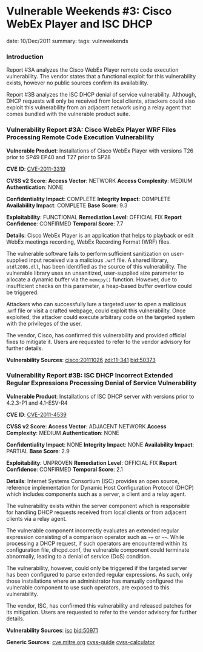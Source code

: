Vulnerable Weekends #3: Cisco WebEx Player and ISC DHCP
=======================================================
date: 10/Dec/2011
summary:
tags: vulnweekends

### Introduction
Report #3A analyzes the Cisco WebEx Player remote code execution vulnerability. The vendor states that a functional exploit for this vulnerability exists, however no public sources confirm its availability.

Report #3B analyzes the ISC DHCP denial of service vulnerability. Although, DHCP requests will only be received from local clients, attackers could also exploit this vulnerability from an adjacent network using a relay agent that comes bundled with the vulnerable product suite.

### Vulnerability Report #3A: Cisco WebEx Player WRF Files Processing Remote Code Execution Vulnerability

**Vulnerable Product**: Installations of Cisco WebEx Player with versions T26 prior to SP49 EP40 and T27 prior to SP28

**CVE ID**: [CVE-2011-3319](http://cve.mitre.org/cgi-bin/cvename.cgi?name=CVE-2011-3319)

**CVSS v2 Score**:
**Access Vector**: NETWORK
**Access Complexity**: MEDIUM
**Authentication**: NONE

**Confidentiality Impact**: COMPLETE
**Integrity Impact**: COMPLETE
**Availability Impact**: COMPLETE
**Base Score**: 9.3

**Exploitability**: FUNCTIONAL
**Remediation Level**: OFFICIAL FIX
**Report Confidence**: CONFIRMED
**Temporal Score**: 7.7

**Details**:
Cisco WebEx Player is an application that helps to playback or edit WebEx meetings recording, WebEx Recording Format (WRF) files.

The vulnerable software fails to perform sufficient sanitization on user-supplied input received via a malicious `.wrf` file. A shared library, `atdl2006.dll`, has been identified as the source of this vulnerability. The vulnerable library uses an unsanitized, user-supplied size parameter to allocate a dynamic buffer via the `memcpy()` function. However, due to insufficient checks on this parameter, a heap-based buffer overflow could be triggered.

Attackers who can successfully lure a targeted user to open a malicious .wrf file or visit a crafted webpage, could exploit this vulnerability. Once exploited, the attacker could execute arbitrary code on the targeted system with the privileges of the user.

The vendor, Cisco, has confirmed this vulnerability and provided official fixes to mitigate it. Users are requested to refer to the vendor advisory for further details.

**Vulnerability Sources**:
[cisco:20111026](http://tools.cisco.com/security/center/content/CiscoSecurityAdvisory/cisco-sa-20111026-webex)
[zdi:11-341](http://www.zerodayinitiative.com/advisories/ZDI-11-341/)
[bid:50373](http://www.securityfocus.com/bid/50373)

### Vulnerability Report #3B: ISC DHCP Incorrect Extended Regular Expressions Processing Denial of Service Vulnerability

**Vulnerable Product**: Installations of ISC DHCP server with versions prior to 4.2.3-P1 and 4.1-ESV-R4

**CVE ID**: [CVE-2011-4539](http://cve.mitre.org/cgi-bin/cvename.cgi?name=CVE-2011-4539)

**CVSS v2 Score**:
**Access Vector**: ADJACENT NETWORK
**Access Complexity**: MEDIUM
**Authentication**: NONE

**Confidentiality Impact**: NONE
**Integrity Impact**: NONE
**Availability Impact**: PARTIAL
**Base Score**: 2.9

**Exploitability**: UNPROVEN
**Remediation Level**: OFFICIAL FIX
**Report Confidence**: CONFIRMED
**Temporal Score**: 2.1

**Details**:
Internet Systems Consortium (ISC) provides an open source, reference implementation for Dynamic Host Configuration Protocol (DHCP) which includes components such as a server, a client and a relay agent.

The vulnerability exists within the server component which is responsible for handling DHCP requests received from local clients or from adjacent clients via a relay agent.

The vulnerable component incorrectly evaluates an extended regular expression consisting of a comparison operator such as `~=` or `~~`. While processing a DHCP request, if such operators are encountered within its configuration file, dhcpd.conf, the vulnerable component could terminate abnormally, leading to a denial of service (DoS) condition.

The vulnerability, however, could only be triggered if the targeted server has been configured to parse extended regular expressions. As such, only those installations where an administrator has manually configured the vulnerable component to use such operators, are exposed to this vulnerability.

The vendor, ISC, has confirmed this vulnerability and released patches for its mitigation. Users are requested to refer to the vendor advisory for further details.

**Vulnerability Sources**:
[isc](https://www.isc.org/software/dhcp/advisories/cve-2011-4539)
[bid:50971](http://www.securityfocus.com/bid/50971)

**Generic Sources**:
[cve.mitre.org](http://cve.mitre.org)
[cvss-guide](http://www.first.org/cvss/cvss-guide.html)
[cvss-calculator](http://nvd.nist.gov/cvss.cfm?calculator&adv&version=2)

